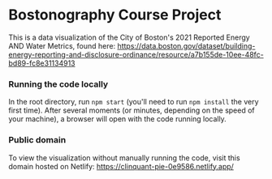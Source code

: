 # Bostonography Course Project
This is a data visualization of the City of Boston's 2021 Reported Energy AND Water Metrics, found here: https://data.boston.gov/dataset/building-energy-reporting-and-disclosure-ordinance/resource/a7b155de-10ee-48fc-bd89-fc8e31134913

### Running the code locally

In the root directory, run `npm start` (you'll need to run `npm install` the very first time). After several moments (or minutes, depending on the speed of your machine), a browser will open with the code running locally.

### Public domain
To view the visualization without manually running the code, visit this domain hosted on Netlify: https://clinquant-pie-0e9586.netlify.app/

